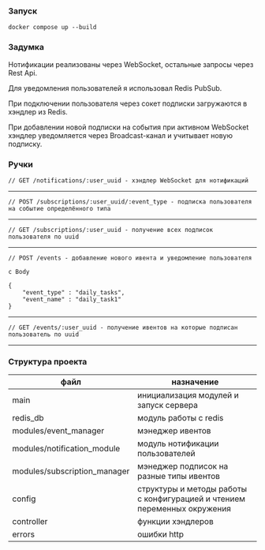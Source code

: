 ### Запуск 
```
docker compose up --build
```
### Задумка
Нотификации реализованы через WebSocket, остальные запросы через Rest Api. 

Для уведомления пользователей я использовал Redis PubSub.

При подключении пользователя через сокет подписки загружаются в хэндлер из Redis.

При добавлении новой подписки на события при активном WebSocket хэндлер 
уведомляется через Broadcast-канал и учитывает новую подписку.

### Ручки
```
// GET /notifications/:user_uuid - хэндлер WebSocket для нотификаций
```
---
```
// POST /subscriptions/:user_uuid/:event_type - подписка пользователя на событие определённого типа
```
---
```
// GET /subscriptions/:user_uuid - получение всех подписок пользователя по uuid
```
---
```
// POST /events - добавление нового ивента и уведомление пользователя

с Body 

{
    "event_type" : "daily_tasks",
    "event_name" : "daily_task1"
}
```
---
```
// GET /events/:user_uuid - получение ивентов на которые подписан пользователь по uuid
```
---
### Структура проекта

| файл                         | назначение                                                               |
|------------------------------|--------------------------------------------------------------------------|
| main                         | инициализация модулей и запуск сервера                                   |
| redis_db                     | модуль работы с redis                                                    |
| modules/event_manager        | мэнеджер ивентов                                                         |
| modules/notification_module  | модуль нотификации пользователей                                         |
| modules/subscription_manager | мэнеджер подписок на разные типы ивентов                                 |
| config                       | структуры и методы работы с конфигурацией и чтением переменных окружения |
| controller                   | функции хэндлеров                                                        |
| errors                       | ошибки http                                                              |

